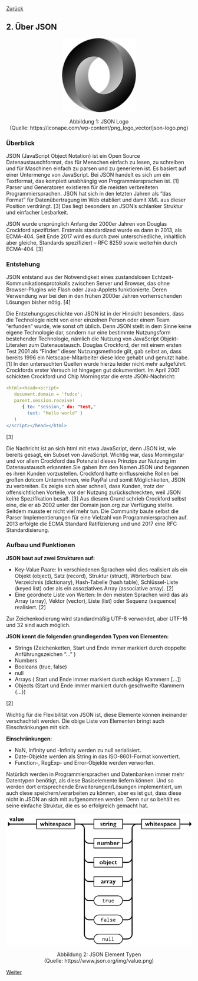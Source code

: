 [Zurück](01_Motivation.md)

## 2. Über JSON

<p align="center">
<img width="200" src="img/JSON_160px.png">
</p>


<p align="center">
Abbildung 1: JSON Logo<br>
(Quelle: https://iconape.com/wp-content/png_logo_vector/json-logo.png)
</p>


### Überblick

JSON (JavaScript Object Notation) ist ein Open Source Datenaustauschformat, das für Menschen einfach zu lesen, zu schreiben und für Maschinen einfach zu parsen und zu generieren ist. Es basiert auf einer Untermenge von JavaScript. Bei JSON handelt es sich um ein Textformat, das komplett unabhängig von Programmiersprachen ist. [1] Parser und Generatoren existieren für die meisten verbreiteten Programmiersprachen. JSON hat sich in den letzten Jahren als “das Format” für Datenübertragung im Web etabliert und damit XML aus dieser Position verdrängt. [3] Das liegt besonders an JSON’s schlanker Struktur und einfacher Lesbarkeit.

JSON wurde ursprünglich Anfang der 2000er Jahren von Douglas Crockford spezifiziert. Erstmals standardized wurde es dann in 2013, als ECMA-404. Seit Ende 2017 wird es durch zwei unterschiedliche, inhaltlich aber gleiche, Standards spezifiziert – RFC 8259 sowie weiterhin durch ECMA-404. [3] 



### Entstehung

JSON entstand aus der Notwendigkeit eines zustandslosen Echtzeit-Kommunikationsprotokolls zwischen Server und Browser, das ohne Browser-Plugins wie Flash oder Java-Applets funktionierte. Deren Verwendung war bei den in den frühen 2000er Jahren vorherrschenden Lösungen bisher nötig. [4]

Die Entstehungsgeschichte von JSON ist in der Hinsicht besonders, dass die Technologie nicht von einer einzelnen Person oder einem Team “erfunden” wurde, wie sonst oft üblich. Denn JSON stellt in dem Sinne keine eigene Technologie dar, sondern nur eine bestimmte Nutzungsform bestehender Technologie, nämlich die Nutzung von JavaScript Objekt-Literalen zum Datenaustausch. Douglas Crockford, der mit einem ersten Test 2001 als “Finder” dieser Nutzungsmethode gilt, gab selbst an, dass bereits 1996 ein Netscape-Mitarbeiter diese Idee gehabt und genutzt habe. [1] In den untersuchten Quellen wurde hierzu leider nicht mehr aufgeführt. Crockfords erster Versuch ist hingegen gut dokumentiert. Im April 2001 schickten Crockford und Chip Morningstar die erste JSON-Nachricht:

```yaml
<html><head><script> 
   document.domain = 'fudco';  
   parent.session.receive(    
      { to: "session," do: "test,"     
        text: "Hello world" }  
   )
</script></head></html>
```
[3]

Die Nachricht ist an sich html mit etwa JavaScript, denn JSON ist, wie bereits gesagt, ein Subset von JavaScript. Wichtig war, dass Morningstar und vor allem Crockford das Potenzial dieses Prinzips zur Nutzung im Datenaustausch erkannten.Sie gaben ihm den Namen JSON und begannen es ihren Kunden vorzustellen. Crockford hatte einflussreiche Rollen bei großen dotcom Unternehmen, wie PayPal und somit Möglichkeiten, JSON zu verbreiten. Es zeigte sich aber schnell, dass Kunden, trotz der offensichtlichen Vorteile, vor der Nutzung zurückschreckten, weil JSON keine Spezifikation besaß. [3] Aus diesem Grund schrieb Crockford selbst eine, die er ab 2002 unter der Domain json.org zur Verfügung stellte. Seitdem musste er nicht viel mehr tun. Die Community baute selbst die Parser Implementierungen für eine Vielzahl von Programmiersprachen auf. 2013 erfolgte die ECMA Standard Ratifizierung und und 2017 eine RFC Standardisierung.



### Aufbau und Funktionen

**JSON baut auf zwei Strukturen auf:**

- Key-Value Paare: In verschiedenen Sprachen wird dies realisiert als ein Objekt (object), Satz (record), Struktur (struct), Wörterbuch bzw. Verzeichnis (dictionary), Hash-Tabelle (hash table), Schlüssel-Liste (keyed list) oder als ein assoziatives Array (associative array). [2]
- Eine geordnete Liste von Werten: In den meisten Sprachen wird das als Array (array), Vektor (vector), Liste (list) oder Sequenz (sequence) realisiert. [2]

Zur Zeichenkodierung wird standardmäßig UTF-8 verwendet, aber UTF-16 und 32 sind auch möglich.

**JSON kennt die folgenden grundlegenden Typen von Elementen:**

- Strings (Zeichenketten, Start und Ende immer markiert durch doppelte Anführungszeichen “...” ) 
- Numbers 
- Booleans (true, false)
- null
- Arrays ( Start und Ende immer markiert durch eckige Klammern [...])
- Objects (Start und Ende immer markiert durch geschweifte Klammern {...})

[2]

Wichtig für die Flexibilität von JSON ist, diese Elemente können ineinander verschachtelt werden. Die obige Liste von Elementen bringt auch Einschränkungen mit sich. 

**Einschränkungen:**

- NaN, Infinity und -Infinity werden zu null serialisiert.
- Date-Objekte werden als String in das ISO-8601-Format konvertiert.
- Function-, RegExp- und Error-Objekte werden verworfen.

Natürlich werden in Programmiersprachen und Datenbanken immer mehr Datentypen benötigt, als diese Basiselemente liefern können. Und so werden dort entsprechende Erweiterungen/Lösungen implementiert, um auch diese speichern/verarbeiten zu können, aber es ist gut, dass diese nicht in JSON an sich mit aufgenommen werden. Denn nur so behält es seine einfache Struktur, die es so erfolgreich gemacht hat.

<p align="center">
<img width="600" src="img/JSON-Elemente.png">
</p>


<p align="center">
Abbildung 2: JSON Element Typen<br>
(Quelle: https://www.json.org/img/value.png)
</p>



[Weiter](03_Ueber_PostgreSQL.md)

